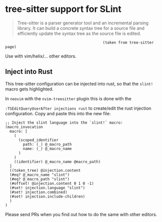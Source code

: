 <!-- Copyright © SixtyFPS GmbH <info@slint.dev> ; SPDX-License-Identifier: GPL-3.0-only OR LicenseRef-Slint-Royalty-free-1.2 OR LicenseRef-Slint-commercial -->

# tree-sitter support for SLint

> Tree-sitter is a parser generator tool and an incremental parsing library. It
> can build a concrete syntax tree for a source file and efficiently update the
> syntax tree as the source file is edited.

                                                (taken from tree-sitter page)

Use with vim/helix/... other editors.

## Inject into Rust

This tree-sitter configuration can be injected into rust, so that the `slint!`
macro gets highlighted.

In `neovim` with the `nvim-treesitter` plugin this is done with the

`:TSEditQueryUserAfter injections rust` to create/edit the rust injection
configuration. Copy and paste this into the new file:

```tree-sitter
;; Inject the slint language into the `slint!` macro:
(macro_invocation
  macro: [
    (
      (scoped_identifier
        path: (_) @_macro_path
        name: (_) @_macro_name
      )
    )
    ((identifier) @_macro_name @macro_path)
  ]
  ((token_tree) @injection.content
  (#eq? @_macro_name "slint")
  (#eq? @_macro_path "slint")
  (#offset! @injection.content 0 1 0 -1)
  (#set! injection.language "slint")
  (#set! injection.combined)
  (#set! injection.include-children)
  )
)
```

Please send PRs when you find out how to do the same with other editors.
